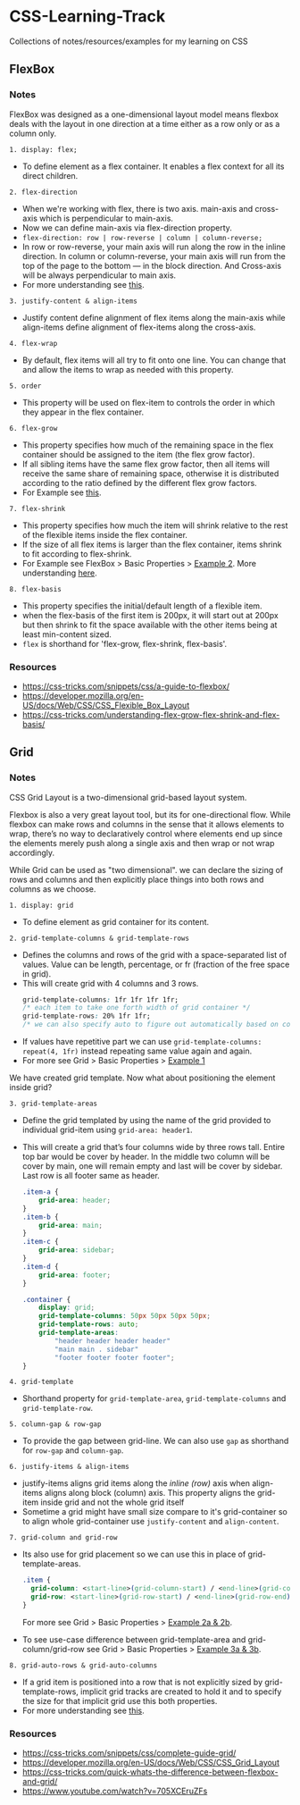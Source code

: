 # CSS-Learning-Track
Collections of notes/resources/examples for my learning on CSS

## FlexBox
### Notes
FlexBox was designed as a one-dimensional layout model means flexbox deals with the layout in one direction at a time either as a row only or as a column only.

`1. display: flex;`
- To define element as a flex container. It enables a flex context for all its direct children.

`2. flex-direction`
- When we're working with flex, there is two axis. main-axis and cross-axis which is perpendicular to main-axis.
- Now we can define main-axis via flex-direction property.
- `flex-direction: row | row-reverse | column | column-reverse;`
- In row or row-reverse, your main axis will run along the row in the inline direction. In column or column-reverse, your main axis will run from the top of the page to the bottom — in the block direction. And Cross-axis will be always perpendicular to main axis.
- For more understanding see [this](https://developer.mozilla.org/en-US/docs/Web/CSS/CSS_Flexible_Box_Layout/Basic_Concepts_of_Flexbox#the_main_axis).

`3. justify-content & align-items`
- Justify content define alignment of flex items along the main-axis while align-items define alignment of flex-items along the cross-axis.

`4. flex-wrap`
- By default, flex items will all try to fit onto one line. You can change that and allow the items to wrap as needed with this property.

`5. order`
- This property will be used on flex-item to controls the order in which they appear in the flex container.

`6. flex-grow`
- This property specifies how much of the remaining space in the flex container should be assigned to the item (the flex grow factor).
- If all sibling items have the same flex grow factor, then all items will receive the same share of remaining space, otherwise it is distributed according to the ratio defined by the different flex grow factors.
- For Example see [this](https://developer.mozilla.org/en-US/docs/Web/CSS/flex-grow#setting_flex_item_grow_factor).

`7. flex-shrink`
- This property specifies how much the item will shrink relative to the rest of the flexible items inside the flex container.
-  If the size of all flex items is larger than the flex container, items shrink to fit according to flex-shrink.
- For Example see FlexBox > Basic Properties > [Example 2](https://github.com/utsavpatel51/CSS-Learning-Track/tree/main/FlexBox/Basic%20Properties). More understanding [here](https://developer.mozilla.org/en-US/docs/Web/CSS/flex-shrink#setting_flex_item_shrink_factor).

`8. flex-basis`
- This property specifies the initial/default length of a flexible item.
- when the flex-basis of the first item is 200px, it will start out at 200px but then shrink to fit the space available with the other items being at least min-content sized.
- `flex` is shorthand for 'flex-grow, flex-shrink, flex-basis'.

### Resources
- https://css-tricks.com/snippets/css/a-guide-to-flexbox/
- https://developer.mozilla.org/en-US/docs/Web/CSS/CSS_Flexible_Box_Layout
- https://css-tricks.com/understanding-flex-grow-flex-shrink-and-flex-basis/


## Grid
### Notes
CSS Grid Layout is a two-dimensional grid-based layout system. 

Flexbox is also a very great layout tool, but its for one-directional flow. While flexbox can make rows and columns in the sense that it allows elements to wrap, there’s no way to declaratively control where elements end up since the elements merely push along a single axis and then wrap or not wrap accordingly.

While Grid can be used as "two dimensional". we can declare the sizing of rows and columns and then explicitly place things into both rows and columns as we choose.

`1. display: grid`
- To define element as grid container for its content.

`2. grid-template-columns & grid-template-rows`

- Defines the columns and rows of the grid with a space-separated list of values. Value can be length, percentage, or fr (fraction of the free space in grid).
- This will create grid with 4 columns and 3 rows.
    ```css
    grid-template-columns: 1fr 1fr 1fr 1fr;
    /* each item to take one forth width of grid container */
    grid-template-rows: 20% 1fr 1fr;
    /* we can also specify auto to figure out automatically based on content */
    ```
- If values have repetitive part we can use `grid-template-columns: repeat(4, 1fr)` instead repeating same value again and again.
- For more see Grid > Basic Properties > [Example 1](https://github.com/utsavpatel51/CSS-Learning-Track/tree/main/Grid/Basic%20Properties)

We have created grid template. Now what about positioning the element inside grid?

`3. grid-template-areas`

- Define the grid templated by using the name of the grid provided to individual grid-item using `grid-area: header1`.

- This will create a grid that’s four columns wide by three rows tall. Entire top bar would be cover by header. In the middle two column will be cover by main, one will remain empty and last will be cover by sidebar. Last row is all footer same as header.
    ```css
    .item-a {
        grid-area: header;
    }
    .item-b {
        grid-area: main;
    }
    .item-c {
        grid-area: sidebar;
    }
    .item-d {
        grid-area: footer;
    }

    .container {
        display: grid;
        grid-template-columns: 50px 50px 50px 50px;
        grid-template-rows: auto;
        grid-template-areas: 
            "header header header header"
            "main main . sidebar"
            "footer footer footer footer";
    }
    ```

`4. grid-template`
- Shorthand property for `grid-template-area`, `grid-template-columns` and `grid-template-row`.

`5. column-gap & row-gap`

- To provide the gap between grid-line. We can also use `gap` as shorthand for `row-gap` and `column-gap`.

`6. justify-items & align-items`

- justify-items aligns grid items along the *inline (row)* axis when align-items aligns along block (column) axis. This property aligns the grid-item inside grid and not the whole grid itself
- Sometime a grid might have small size compare to it's grid-container so to align whole grid-container use `justify-content` and `align-content`.

`7. grid-column and grid-row`

- Its also use for grid placement so we can use this in place of grid-template-areas.
    
    ```css
    .item {
      grid-column: <start-line>(grid-column-start) / <end-line>(grid-column-end) OR <start-line> / span <value>;
      grid-row: <start-line>(grid-row-start) / <end-line>(grid-row-end) OR <start-line> / span <value>;
    }
    ```
    For more see Grid > Basic Properties > [Example 2a & 2b](https://github.com/utsavpatel51/CSS-Learning-Track/tree/main/Grid/Basic%20Properties).
- To see use-case difference between grid-template-area and grid-column/grid-row see Grid > Basic Properties > [Example 3a & 3b](https://github.com/utsavpatel51/CSS-Learning-Track/tree/main/Grid/Basic%20Properties).

`8. grid-auto-rows & grid-auto-columns`

- If a grid item is positioned into a row that is not explicitly sized by grid-template-rows, implicit grid tracks are created to hold it and to specify the size for that implicit grid use this both properties.
- For more understanding see [this](https://css-tricks.com/snippets/css/complete-guide-grid/#prop-grid-column-row).

### Resources
- https://css-tricks.com/snippets/css/complete-guide-grid/
- https://developer.mozilla.org/en-US/docs/Web/CSS/CSS_Grid_Layout
- https://css-tricks.com/quick-whats-the-difference-between-flexbox-and-grid/
- https://www.youtube.com/watch?v=705XCEruZFs
